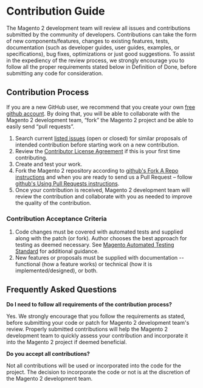 # Contribution Guide

The Magento 2 development team will review all issues and contributions submitted by the community of developers. Contributions can take the form of new components/features, changes to existing features, tests, documentation (such as developer guides, user guides, examples, or specifications), bug fixes, optimizations or just good suggestions. To assist in the expediency of the review process, we strongly encourage you to follow all the proper requirements stated below in Definition of Done, before submitting any code for consideration.

## Contribution Process

If you are a new GitHub user, we recommend that you create your own [free github account](https://github.com/signup/free). By doing that, you will be able to collaborate with the Magento 2 development team, “fork” the Magento 2 project and be able to easily send “pull requests”.

1. Search current [listed issues](https://github.com/magento/magento2/issues) (open or closed) for similar proposals of intended contribution before starting work on a new contribution.
2. Review the [Contributor License Agreement](https://github.com/magento/magento2/wiki/Contributor-License-Agreement) if this is your first time contributing.
3. Create and test your work.
4. Fork the Magento 2 repository according to [github's Fork A Repo instructions](https://help.github.com/articles/fork-a-repo) and when you are ready to send us a Pull Request – follow [github's Using Pull Requests instructions](https://help.github.com/articles/using-pull-requests).
5. Once your contribution is received, Magento 2 development team will review the contribution and collaborate with you as needed to improve the quality of the contribution.

### Contribution Acceptance Criteria

1. Code changes must be covered with automated tests and supplied along with the patch (or fork). Author chooses the best approach for testing as deemed necessary. See [Magento Automated Testing Standard](https://github.com/magento/magento2/wiki/Magento-Automated-Testing-Standard) for additional guidance.
2. New features or proposals must be supplied with documentation -- functional (how a feature works) or technical (how it is implemented/designed), or both.

## Frequently Asked Questions

**Do I need to follow all requirements of the contribution process?**

Yes. We strongly encourage that you follow the requirements as stated, before submitting your code or patch for Magento 2 development team's review. Properly submitted contributions will help the Magento 2 development team to quickly assess your contribution and incorporate it into the Magento 2 project if deemed beneficial.

**Do you accept all contributions?**

Not all contributions will be used or incorporated into the code for the project. The decision to incorporate the code or not is at the discretion of the Magento 2 development team.
